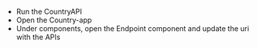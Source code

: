 * Run the CountryAPI
* Open the Country-app
* Under components, open the Endpoint component and update the uri with the APIs
